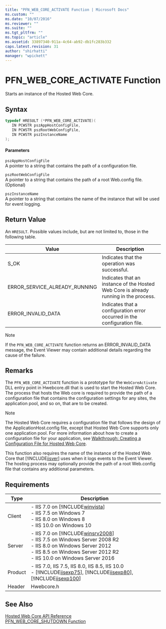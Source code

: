 ```yaml
---
title: "PFN_WEB_CORE_ACTIVATE Function | Microsoft Docs"
ms.custom: ""
ms.date: "10/07/2016"
ms.reviewer: ""
ms.suite: ""
ms.tgt_pltfrm: ""
ms.topic: "article"
ms.assetid: 33897340-911a-4c64-ab92-db1fc283b332
caps.latest.revision: 31
author: "shirhatti"
manager: "wpickett"
---
```

# PFN_WEB_CORE_ACTIVATE Function
Starts an instance of the Hosted Web Core.  
  
## Syntax  
  
```cpp  
typedef HRESULT (*PFN_WEB_CORE_ACTIVATE)(  
   IN PCWSTR pszAppHostConfigFile,  
   IN PCWSTR pszRootWebConfigFile,  
   IN PCWSTR pszInstanceName  
);  
```  
  
#### Parameters  
 `pszAppHostConfigFile`  
 A pointer to a string that contains the path of a configuration file.  
  
 `pszRootWebConfigFile`  
 A pointer to a string that contains the path of a root Web.config file. (Optional)  
  
 `pszInstanceName`  
 A pointer to a string that contains the name of the instance that will be used for event logging.  
  
## Return Value  
 An `HRESULT`. Possible values include, but are not limited to, those in the following table.  
  
|Value|Description|  
|-----------|-----------------|  
|S_OK|Indicates that the operation was successful.|  
|ERROR_SERVICE_ALREADY_RUNNING|Indicates that an instance of the Hosted Web Core is already running in the process.|  
|ERROR_INVALID_DATA|Indicates that a configuration error occurred in the configuration file.|  
  
> [!NOTE]
>  If the `PFN_WEB_CORE_ACTIVATE` function returns an ERROR_INVALID_DATA message, the Event Viewer may contain additional details regarding the cause of the failure.  
  
## Remarks  
 The `PFN_WEB_CORE_ACTIVATE` function is a prototype for the `WebCoreActivate` DLL entry point in Hwebcore.dll that is used to start the Hosted Web Core. The process that hosts the Web core is required to provide the path of a configuration file that contains the configuration settings for any sites, the application pool, and so on, that are to be created.  
  
> [!NOTE]
>  The Hosted Web Core requires a configuration file that follows the design of the ApplicationHost.config file, except that Hosted Web Core supports only one application pool. For more information about how to create a configuration file for your application, see [Walkthrough: Creating a Configuration File for Hosted Web Core](../../web-development-reference\native-code-development-overview\walkthrough-creating-a-configuration-file-for-hosted-web-core.md).  
  
 This function also requires the name of the instance of the Hosted Web Core that [!INCLUDE[iisver](../../wmi-provider/includes/iisver-md.md)] uses when it logs events to the Event Viewer. The hosting process may optionally provide the path of a root Web.config file that contains any additional parameters.  
  
## Requirements  
  
|Type|Description|  
|----------|-----------------|  
|Client|-   IIS 7.0 on [!INCLUDE[winvista](../../wmi-provider/includes/winvista-md.md)]<br />-   IIS 7.5 on Windows 7<br />-   IIS 8.0 on Windows 8<br />-   IIS 10.0 on Windows 10|  
|Server|-   IIS 7.0 on [!INCLUDE[winsrv2008](../../wmi-provider/includes/winsrv2008-md.md)]<br />-   IIS 7.5 on Windows Server 2008 R2<br />-   IIS 8.0 on Windows Server 2012<br />-   IIS 8.5 on Windows Server 2012 R2<br />-   IIS 10.0 on Windows Server 2016|  
|Product|-   IIS 7.0, IIS 7.5, IIS 8.0, IIS 8.5, IIS 10.0<br />-   [!INCLUDE[iisexp75](../../web-development-reference/native-code-api-reference/includes/iisexp75-md.md)], [!INCLUDE[iisexp80](../../web-development-reference/native-code-api-reference/includes/iisexp80-md.md)], [!INCLUDE[iisexp100](../../web-development-reference/native-code-api-reference/includes/iisexp100-md.md)]|  
|Header|Hwebcore.h|  
  
## See Also  
 [Hosted Web Core API Reference](../../web-development-reference\native-code-api-reference/hosted-web-core-api-reference.md)   
 [PFN_WEB_CORE_SHUTDOWN Function](../../web-development-reference\native-code-api-reference/pfn-web-core-shutdown-function.md)
